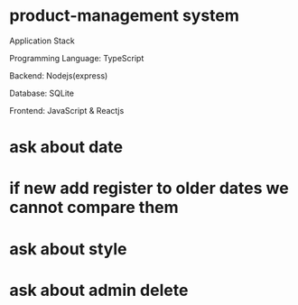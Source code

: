 # product-management system

Application Stack

Programming Language: TypeScript

Backend: Nodejs(express)

Database: SQLite


Frontend: JavaScript & Reactjs

# ask about date

# if new add register to older dates we cannot compare them

# ask about style

# ask about admin delete

